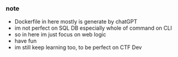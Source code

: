 ### note

- Dockerfile in here mostly is generate by chatGPT
- im not perfect on SQL DB especially whole of command on CLI
- so in here im just focus on web logic
- have fun
- im still keep learning too, to be perfect on CTF Dev
